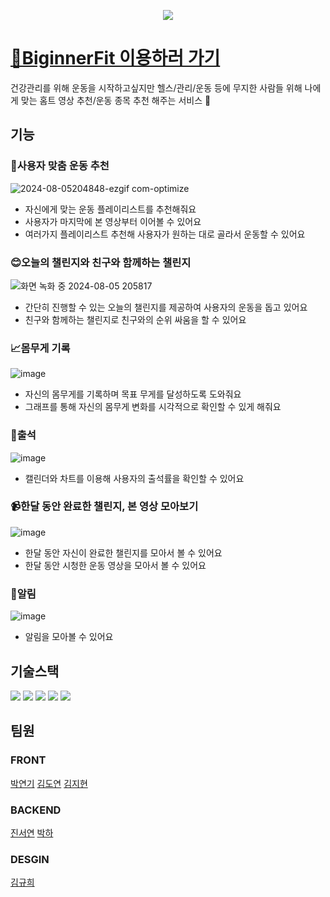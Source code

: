 <p align="center">
  <img src="https://github.com/user-attachments/assets/dc352726-846f-474d-a26f-56e74e86f462" />
</p>

# [👟BiginnerFit 이용하러 가기](http://43.201.203.128:5173/)
건강관리를 위해 운동을 시작하고싶지만 헬스/관리/운동 등에 무지한 사람들 위해 나에게 맞는 홈트 영상 추천/운동 종목 추천 해주는 서비스 🏃

## 기능
### 🎯사용자 맞춤 운동 추천
![2024-08-05204848-ezgif com-optimize](https://github.com/user-attachments/assets/6b1e5801-bed5-4e9b-83e6-c2f097c2cea2)

- 자신에게 맞는 운동 플레이리스트를 추천해줘요
- 사용자가 마지막에 본 영상부터 이어볼 수 있어요
- 여러가지 플레이리스트 추천해 사용자가 원하는 대로 골라서 운동할 수 있어요

### 😊오늘의 챌린지와 친구와 함께하는 챌린지
![화면 녹화 중 2024-08-05 205817](https://github.com/user-attachments/assets/b4c689aa-2ab2-4cce-961e-7ab77bf49982)

- 간단히 진행할 수 있는 오늘의 챌린지를 제공하여 사용자의 운동을 돕고 있어요
- 친구와 함께하는 챌린지로 친구와의 순위 싸움을 할 수 있어요

### 📈몸무게 기록
![image](https://github.com/user-attachments/assets/13258527-543b-4862-8e22-2819ae785c84)

- 자신의 몸무게를 기록하며 목표 무게를 달성하도록 도와줘요
- 그래프를 통해 자신의 몸무게 변화를 시각적으로 확인할 수 있게 해줘요

### 📅출석
![image](https://github.com/user-attachments/assets/838c782a-e6c6-4f44-b1de-f39db0cae62e)

- 캘린더와 차트를 이용해 사용자의 출석률을 확인할 수 있어요

### 📹한달 동안 완료한 챌린지, 본 영상 모아보기
![image](https://github.com/user-attachments/assets/b10f2b6d-cb21-4d98-aaee-894595de76eb)

- 한달 동안 자신이 완료한 챌린지를 모아서 볼 수 있어요
- 한달 동안 시청한 운동 영상을 모아서 볼 수 있어요

### 🔔알림
![image](https://github.com/user-attachments/assets/b6868ce5-381c-4f07-9a05-f88e8a0b9f4a)

- 알림을 모아볼 수 있어요

## 기술스택
<img src="https://img.shields.io/badge/React-61DAFB?style=for-the-badge&logo=React&logoColor=black"> <img src="https://img.shields.io/badge/react query-FF4154?style=for-the-badge&logo=react query&logoColor=purple"> <img src="https://img.shields.io/badge/zustand-000000?style=for-the-badge&logo=zustand&logoColor=white"> <img src="https://img.shields.io/badge/javascript-F7DF1E?style=for-the-badge&logo=javascript&logoColor=white"> <img src="https://img.shields.io/badge/styled-components-DB7093?style=for-the-badge&logo=styled-components&logoColor=white"> 

## 팀원
### FRONT
[박연기](https://github.com/yeongipark)
[김도연](https://github.com/tkv00)
[김지현](https://github.com/jihyun132)

### BACKEND
[진서연](https://github.com/jjjjjinseo)
[박하](https://github.com/HaHaPark)

### DESGIN
[김규희](https://github.com/9ooi)
